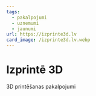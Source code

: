 ```yaml
---
tags:
  - pakalpojumi
  - uznemumi
  - jaunumi
url: https://izprinte3d.lv
card_image: /izprinte3d.lv.webp
---
```


# Izprintē 3D

3D printēšanas pakalpojumi
